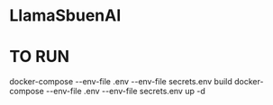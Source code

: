 # LlamaSbuenAI
# TO RUN 
docker-compose --env-file .env --env-file secrets.env build 
docker-compose --env-file .env --env-file secrets.env up -d
